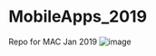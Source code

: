 # MobileApps_2019
Repo for MAC Jan 2019
![image](https://user-images.githubusercontent.com/10855748/50870748-60611a80-1387-11e9-99f4-af3c892d7d03.png)

